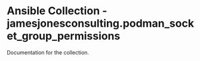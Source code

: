 # Ansible Collection - jamesjonesconsulting.podman_socket_group_permissions

Documentation for the collection.
